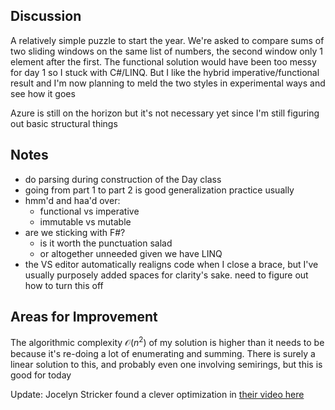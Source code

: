 ## Discussion

A relatively simple puzzle to start the year.  We're asked to compare sums of two sliding windows on the same list of numbers, the second window only 1 element after the first.  The functional solution would have been too messy for day 1 so I stuck with C#/LINQ.  But I like the hybrid imperative/functional result and I'm now planning to meld the two styles in experimental ways and see how it goes

Azure is still on the horizon but it's not necessary yet since I'm still figuring out basic structural things

## Notes

- do parsing during construction of the Day class
- going from part 1 to part 2 is good generalization practice usually
- hmm'd and haa'd over:
	- functional vs imperative
	- immutable vs mutable
- are we sticking with F#?
	- is it worth the punctuation salad
	- or altogether unneeded given we have LINQ
- the VS editor automatically realigns code when I close a brace, but I've usually purposely added spaces for clarity's sake. need to figure out how to turn this off

## Areas for Improvement

The algorithmic complexity $\mathcal{O}(n^2)$ of my solution is higher than it needs to be because it's re-doing a lot of enumerating and summing. There is surely a linear solution to this, and probably even one involving semirings, but this is good for today

Update: Jocelyn Stricker found a clever optimization in [their video here](https://www.youtube.com/watch?v=sYWEf6QCNG0&t=372s)
